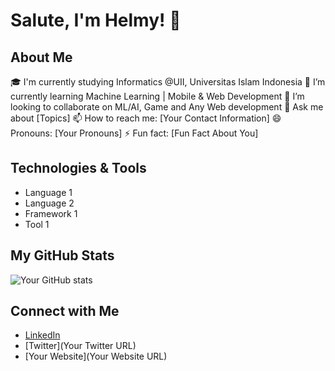# Salute, I'm Helmy! 👋

## About Me
🎓 I'm currently studying Informatics @UII, Universitas Islam Indonesia
🌱 I’m currently learning Machine Learning | Mobile & Web Development
👯 I’m looking to collaborate on ML/AI, Game and Any Web development
💬 Ask me about [Topics]
📫 How to reach me: [Your Contact Information]
😄 Pronouns: [Your Pronouns]
⚡ Fun fact: [Fun Fact About You]

## Technologies & Tools
<!-- List of your skills or technologies you work with -->
- Language 1
- Language 2
- Framework 1
- Tool 1

## My GitHub Stats
![Your GitHub stats](https://github-readme-stats.vercel.app/api?username=ItsmeHelmy&show_icons=true&theme=radical)

## Connect with Me
<!-- Links to your social media accounts -->
- [LinkedIn](https://www.linkedin.com/in/helmyfachreza/)
- [Twitter](Your Twitter URL)
- [Your Website](Your Website URL)

